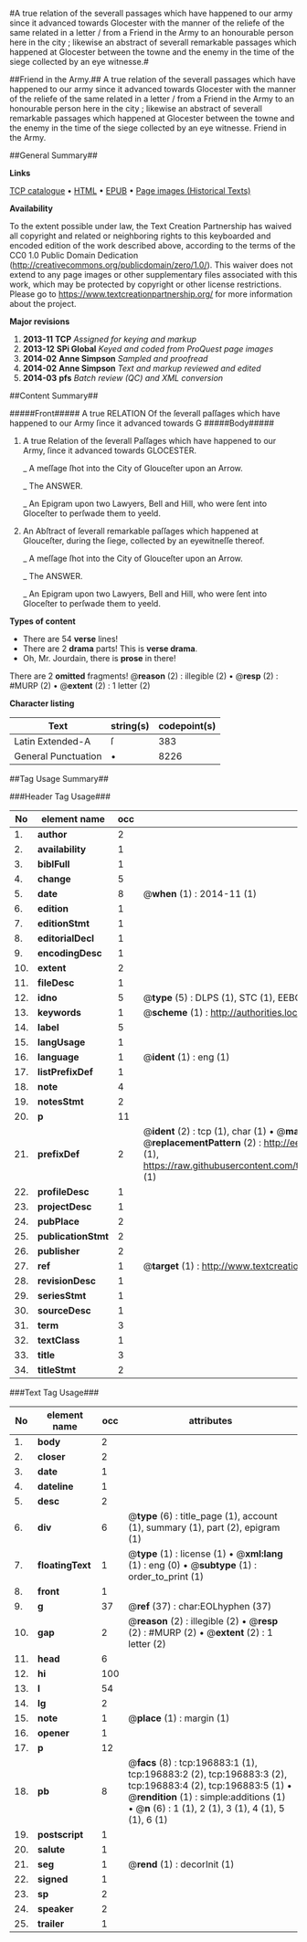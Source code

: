 #A true relation of the severall passages which have happened to our army since it advanced towards Glocester with the manner of the reliefe of the same related in a letter / from a Friend in the Army to an honourable person here in the city ; likewise an abstract of severall remarkable passages which happened at Glocester between the towne and the enemy in the time of the siege collected by an eye witnesse.#

##Friend in the Army.##
A true relation of the severall passages which have happened to our army since it advanced towards Glocester with the manner of the reliefe of the same related in a letter / from a Friend in the Army to an honourable person here in the city ; likewise an abstract of severall remarkable passages which happened at Glocester between the towne and the enemy in the time of the siege collected by an eye witnesse.
Friend in the Army.

##General Summary##

**Links**

[TCP catalogue](http://www.ota.ox.ac.uk/tcp/)  • 
[HTML](http://tei.it.ox.ac.uk/tcp/Texts-HTML/free/B31/B31128.html)  • 
[EPUB](http://tei.it.ox.ac.uk/tcp/Texts-EPUB/free/B31/B31128.epub) • 
[Page images (Historical Texts)](https://historicaltexts.jisc.ac.uk/eebo-12076155e)

**Availability**

To the extent possible under law, the Text Creation Partnership has waived all copyright and related or neighboring rights to this keyboarded and encoded edition of the work described above, according to the terms of the CC0 1.0 Public Domain Dedication (http://creativecommons.org/publicdomain/zero/1.0/). This waiver does not extend to any page images or other supplementary files associated with this work, which may be protected by copyright or other license restrictions. Please go to https://www.textcreationpartnership.org/ for more information about the project.

**Major revisions**

1. __2013-11__ __TCP__ *Assigned for keying and markup*
1. __2013-12__ __SPi Global__ *Keyed and coded from ProQuest page images*
1. __2014-02__ __Anne Simpson__ *Sampled and proofread*
1. __2014-02__ __Anne Simpson__ *Text and markup reviewed and edited*
1. __2014-03__ __pfs__ *Batch review (QC) and XML conversion*

##Content Summary##

#####Front#####
A true RELATION Of the ſeverall paſſages which have happened to our Army ſince it advanced towards G
#####Body#####

1. A true Relation of the ſeverall Paſſages which have happened to our Army, ſince it advanced towards GLOCESTER.

    _ A meſſage ſhot into the City of Glouceſter upon an Arrow.

    _ The ANSWER.

    _ An Epigram upon two Lawyers, Bell and Hill, who were ſent into Gloceſter to perſwade them to yeeld.

1. An Abſtract of ſeverall remarkable paſſages which happened at Glouceſter, during the ſiege, collected by an eyewitneſſe thereof.

    _ A meſſage ſhot into the City of Glouceſter upon an Arrow.

    _ The ANSWER.

    _ An Epigram upon two Lawyers, Bell and Hill, who were ſent into Gloceſter to perſwade them to yeeld.

**Types of content**

  * There are 54 **verse** lines!
  * There are 2 **drama** parts! This is **verse drama**.
  * Oh, Mr. Jourdain, there is **prose** in there!

There are 2 **omitted** fragments! 
 @__reason__ (2) : illegible (2)  •  @__resp__ (2) : #MURP (2)  •  @__extent__ (2) : 1 letter (2)

**Character listing**


|Text|string(s)|codepoint(s)|
|---|---|---|
|Latin Extended-A|ſ|383|
|General Punctuation|•|8226|

##Tag Usage Summary##

###Header Tag Usage###

|No|element name|occ|attributes|
|---|---|---|---|
|1.|__author__|2||
|2.|__availability__|1||
|3.|__biblFull__|1||
|4.|__change__|5||
|5.|__date__|8| @__when__ (1) : 2014-11 (1)|
|6.|__edition__|1||
|7.|__editionStmt__|1||
|8.|__editorialDecl__|1||
|9.|__encodingDesc__|1||
|10.|__extent__|2||
|11.|__fileDesc__|1||
|12.|__idno__|5| @__type__ (5) : DLPS (1), STC (1), EEBO-CITATION (1), OCLC (1), VID (1)|
|13.|__keywords__|1| @__scheme__ (1) : http://authorities.loc.gov/ (1)|
|14.|__label__|5||
|15.|__langUsage__|1||
|16.|__language__|1| @__ident__ (1) : eng (1)|
|17.|__listPrefixDef__|1||
|18.|__note__|4||
|19.|__notesStmt__|2||
|20.|__p__|11||
|21.|__prefixDef__|2| @__ident__ (2) : tcp (1), char (1)  •  @__matchPattern__ (2) : ([0-9\-]+):([0-9IVX]+) (1), (.+) (1)  •  @__replacementPattern__ (2) : http://eebo.chadwyck.com/downloadtiff?vid=$1&page=$2 (1), https://raw.githubusercontent.com/textcreationpartnership/Texts/master/tcpchars.xml#$1 (1)|
|22.|__profileDesc__|1||
|23.|__projectDesc__|1||
|24.|__pubPlace__|2||
|25.|__publicationStmt__|2||
|26.|__publisher__|2||
|27.|__ref__|1| @__target__ (1) : http://www.textcreationpartnership.org/docs/. (1)|
|28.|__revisionDesc__|1||
|29.|__seriesStmt__|1||
|30.|__sourceDesc__|1||
|31.|__term__|3||
|32.|__textClass__|1||
|33.|__title__|3||
|34.|__titleStmt__|2||


###Text Tag Usage###

|No|element name|occ|attributes|
|---|---|---|---|
|1.|__body__|2||
|2.|__closer__|2||
|3.|__date__|1||
|4.|__dateline__|1||
|5.|__desc__|2||
|6.|__div__|6| @__type__ (6) : title_page (1), account (1), summary (1), part (2), epigram (1)|
|7.|__floatingText__|1| @__type__ (1) : license (1)  •  @__xml:lang__ (1) : eng (0)  •  @__subtype__ (1) : order_to_print (1)|
|8.|__front__|1||
|9.|__g__|37| @__ref__ (37) : char:EOLhyphen (37)|
|10.|__gap__|2| @__reason__ (2) : illegible (2)  •  @__resp__ (2) : #MURP (2)  •  @__extent__ (2) : 1 letter (2)|
|11.|__head__|6||
|12.|__hi__|100||
|13.|__l__|54||
|14.|__lg__|2||
|15.|__note__|1| @__place__ (1) : margin (1)|
|16.|__opener__|1||
|17.|__p__|12||
|18.|__pb__|8| @__facs__ (8) : tcp:196883:1 (1), tcp:196883:2 (2), tcp:196883:3 (2), tcp:196883:4 (2), tcp:196883:5 (1)  •  @__rendition__ (1) : simple:additions (1)  •  @__n__ (6) : 1 (1), 2 (1), 3 (1), 4 (1), 5 (1), 6 (1)|
|19.|__postscript__|1||
|20.|__salute__|1||
|21.|__seg__|1| @__rend__ (1) : decorInit (1)|
|22.|__signed__|1||
|23.|__sp__|2||
|24.|__speaker__|2||
|25.|__trailer__|1||
